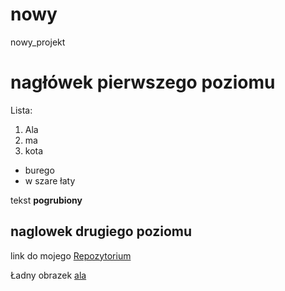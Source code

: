nowy
====

nowy_projekt

# nagłówek pierwszego poziomu 

Lista:

1. Ala
2. ma
3. kota
  * burego 
  * w szare łaty
  
tekst **pogrubiony**
## naglowek drugiego poziomu 

link do mojego [Repozytorium](https://github.com/crazynick92/nowy)

Ładny obrazek [ala](http://www.google.pl/imgres?imgurl=http%3A%2F%2Ffabrykamemow.pl%2F%2Fuimages%2Fservices%2Ffabrykamemow%2Fi18n%2Fpl_PL%2F201211%2F1351854414_by_maciek778_500.jpg&imgrefurl=http%3A%2F%2Ffabrykamemow.pl%2Fmemy%2F96521&h=454&w=500&tbnid=1aLxq9HH6KccaM%3A&zoom=1&docid=1LBDt_3S1jW94M&hl=pl&ei=DWo1VOfyMMTIyAPlkYHQAw&tbm=isch&ved=0CDYQMygBMAE&iact=rc&uact=3&dur=343&page=1&start=0&ndsp=37)


